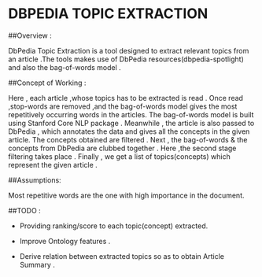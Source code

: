 #		DBPEDIA TOPIC EXTRACTION



##Overview :

DbPedia Topic Extraction is a tool designed to extract relevant topics from an article .The tools makes use of DbPedia resources(dbpedia-spotlight) and also the bag-of-words model . 

##Concept of Working :

Here , each article ,whose topics has to be extracted is read . Once read ,stop-words are removed ,and the bag-of-words model gives the most repetitively occurring words in the articles. The bag-of-words model is built using Stanford Core NLP package .
Meanwhile , the article is also passed to DbPedia , which annotates the data and gives all the concepts in the given article. The concepts obtained are filtered . 
Next , the bag-of-words & the concepts from DbPedia are clubbed together . Here ,the second stage filtering takes place . Finally , we get a list of topics(concepts) which represent the given article .

##Assumptions: 

Most repetitive words are the one with high importance in the document.

##TODO :

* Providing ranking/score to each topic(concept) extracted.

* Improve Ontology features .

* Derive relation between extracted topics so as to obtain Article Summary .
